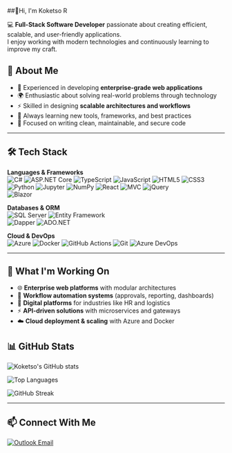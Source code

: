 ##👋Hi, I'm Koketso R

💻 **Full-Stack Software Developer** passionate about creating efficient, scalable, and user-friendly applications.  
I enjoy working with modern technologies and continuously learning to improve my craft.  

## 🌟 About Me
- 🏢 Experienced in developing **enterprise-grade web applications**  
- 🌍 Enthusiastic about solving real-world problems through technology  
- ⚡ Skilled in designing **scalable architectures and workflows**  
- 🚀 Always learning new tools, frameworks, and best practices  
- 🔐 Focused on writing clean, maintainable, and secure code

---

## 🛠 Tech Stack
**Languages & Frameworks**  
![C#](https://img.shields.io/badge/C%23-239120?style=for-the-badge&logo=c-sharp&logoColor=white) 
![ASP.NET Core](https://img.shields.io/badge/ASP.NET_Core-512BD4?style=for-the-badge&logo=asp.net&logoColor=white) 
![TypeScript](https://img.shields.io/badge/TypeScript-007ACC?style=for-the-badge&logo=typescript&logoColor=white) 
![JavaScript](https://img.shields.io/badge/JavaScript-F7DF1E?style=for-the-badge&logo=javascript&logoColor=black) 
![HTML5](https://img.shields.io/badge/HTML5-E34F26?style=for-the-badge&logo=html5&logoColor=white)
![CSS3](https://img.shields.io/badge/CSS3-1572B6?style=for-the-badge&logo=css3&logoColor=white)
![Python](https://img.shields.io/badge/Python-3776AB?style=for-the-badge&logo=python&logoColor=white)
![Jupyter](https://img.shields.io/badge/Jupyter-F37626?style=for-the-badge&logo=jupyter&logoColor=white)
![NumPy](https://img.shields.io/badge/NumPy-013243?style=for-the-badge&logo=numpy&logoColor=white)
![React](https://img.shields.io/badge/React-61DAFB?style=for-the-badge&logo=react&logoColor=black) 
![MVC](https://img.shields.io/badge/MVC-008080?style=for-the-badge) 
![jQuery](https://img.shields.io/badge/jQuery-0769AD?style=for-the-badge&logo=jquery&logoColor=white)  
![Blazor](https://img.shields.io/badge/Blazor-512BD4?style=for-the-badge&logo=blazor&logoColor=white)  

**Databases & ORM**  
![SQL Server](https://img.shields.io/badge/SQL_Server-CC2927?style=for-the-badge&logo=microsoft-sql-server&logoColor=white) 
![Entity Framework](https://img.shields.io/badge/Entity_Framework-512BD4?style=for-the-badge&logo=entity-framework&logoColor=white)  
![Dapper](https://img.shields.io/badge/Dapper-2496ED?style=for-the-badge&logo=dapper&logoColor=white) 
![ADO.NET](https://img.shields.io/badge/ADO.NET-512BD4?style=for-the-badge) 

**Cloud & DevOps**  
![Azure](https://img.shields.io/badge/Azure-0078D4?style=for-the-badge&logo=microsoft-azure&logoColor=white) 
![Docker](https://img.shields.io/badge/Docker-2496ED?style=for-the-badge&logo=docker&logoColor=white) 
![GitHub Actions](https://img.shields.io/badge/GitHub_Actions-2088FF?style=for-the-badge&logo=github-actions&logoColor=white) 
![Git](https://img.shields.io/badge/Git-F05032?style=for-the-badge&logo=git&logoColor=white) 
![Azure DevOps](https://img.shields.io/badge/Azure_DevOps-0078D4?style=for-the-badge&logo=azure-devops&logoColor=white) 

---

## 🔭 What I'm Working On
- 🌐 **Enterprise web platforms** with modular architectures  
- 🔄 **Workflow automation systems** (approvals, reporting, dashboards)  
- 🚛 **Digital platforms** for industries like HR and logistics  
- ⚡ **API-driven solutions** with microservices and gateways  
- ☁️ **Cloud deployment & scaling** with Azure and Docker  

## 📊 GitHub Stats
![Koketso's GitHub stats](https://github-readme-stats.vercel.app/api?username=kokets&show_icons=true&theme=radical)  

![Top Languages](https://github-readme-stats.vercel.app/api/top-langs/?username=kokets&layout=compact&theme=radical)  

![GitHub Streak](https://streak-stats.demolab.com?user=kokets&theme=radical&hide_border=true)  

---

## 📫 Connect With Me
[![Outlook Email](https://img.shields.io/badge/koketso_r@outlook.com-blue?style=for-the-badge&logo=microsoft-outlook&logoColor=white)](mailto:koketso_r@outlook.com)

<!--
**kokets/Kokets** is a ✨ _special_ ✨ repository because its `README.md` (this file) appears on your GitHub profile.

Here are some ideas to get you started:

- 🔭 I’m currently working on ...
- 🌱 I’m currently learning ...
- 👯 I’m looking to collaborate on ...
- 🤔 I’m looking for help with ...
- 💬 Ask me about ...
- 📫 How to reach me: ...
- 😄 Pronouns: ...
- ⚡ Fun fact: ...
-->
